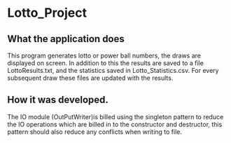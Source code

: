 # Lotto_Project

## What the application does

This program generates lotto or power ball numbers, the draws are displayed on screen. In addition to this the results are saved to a file LottoResults.txt, and the statistics saved in Lotto_Statistics.csv. For every subsequent draw these files are updated with the results.

## How it was developed. 

The IO module (OutPutWriter)is billed using the singleton pattern to reduce the IO operations which are billed in to the constructor and destructor, this pattern should also reduce any conflicts when writing to file.

